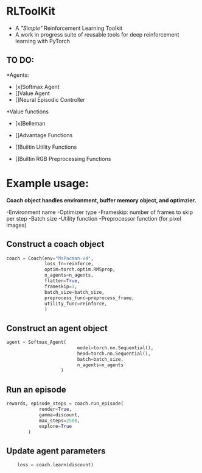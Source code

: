 # RLToolKit

* A _"Simple"_ Reinforcement Learning Toolkit
* A work in progress suite of reusable tools for deep reinforcement learning with PyTorch

## TO DO:
*Agents: 
 - [x]Softmax Agent
 - []Value Agent
 - []Neural Episodic Controller

*Value functions
 - [x]Belleman
 - []Advantage Functions

 - []Builtin Utility Functions
 - []Builtin RGB Preprocessing Functions

# Example usage:

**Coach object handles environment, buffer memory object, and optimzier.**

 -Environment name
 -Optimizer type
 -Frameskip: number of frames to skip per step
 -Batch size
 -Utility function
 -Preprocessor function (for pixel images)
 
## Construct a coach object
 
```python
coach = Coach(env="MsPacman-v4",
              loss_fn=reinforce,
              optim=torch.optim.RMSprop,
              n_agents=n_agents,
              flatten=True,
              frameskip=1,
              batch_size=batch_size,
              preprocess_func=preprocess_frame,
              utility_func=reinforce,
              )
```

## Construct an agent object

```python
agent = Softmax_Agent(
                          model=torch.nn.Sequential(),
                          head=torch.nn.Sequential(),
                          batch=batch_size,
                          n_agents=n_agents
                    )
```  
      
## Run an episode

```python
rewards, episode_steps = coach.run_episode(
            render=True,
            gamma=discount,
            max_steps=2500,
            explore=True
        )
 ```
 
## Update agent parameters
 ```python
     loss = coach.learn(discount)
```
